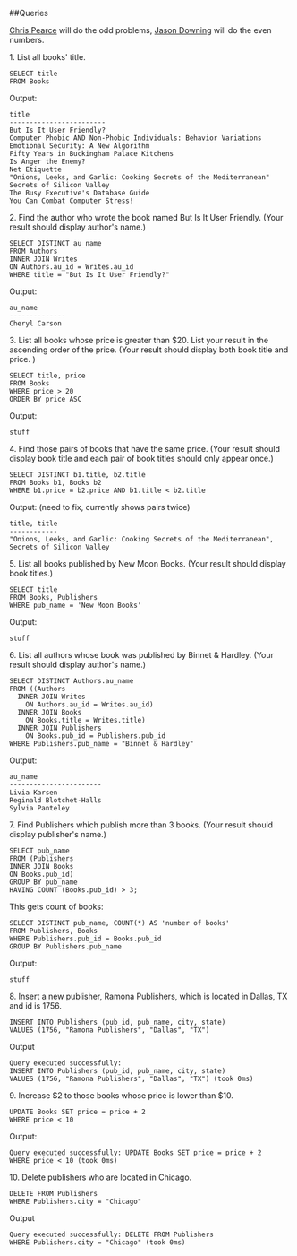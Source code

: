 ##Queries

[Chris Pearce](https://github.com/cp0153) will do the odd problems,
[Jason Downing](https://github.com/JasonD94/) will do the even numbers.

1\. List all books' title.

```
SELECT title
FROM Books
```

Output:
```
title
------------------------
But Is It User Friendly?
Computer Phobic AND Non-Phobic Individuals: Behavior Variations
Emotional Security: A New Algorithm
Fifty Years in Buckingham Palace Kitchens
Is Anger the Enemy?
Net Etiquette
"Onions, Leeks, and Garlic: Cooking Secrets of the Mediterranean"
Secrets of Silicon Valley
The Busy Executive's Database Guide
You Can Combat Computer Stress!
```

2\. Find the author who wrote the book named But Is It User Friendly.
(Your result should display author's name.)
```
SELECT DISTINCT au_name
FROM Authors
INNER JOIN Writes
ON Authors.au_id = Writes.au_id
WHERE title = "But Is It User Friendly?"
```

Output:
```
au_name
--------------
Cheryl Carson
```

3\. List all books whose price is greater than $20.
List your result in the ascending order of the price.
(Your result should display both book title and price. )
```
SELECT title, price
FROM Books
WHERE price > 20
ORDER BY price ASC
```

Output:
```
stuff
```

4\. Find those pairs of books that have the same price.
(Your result should display book title and each pair of book titles
should only appear once.)
```
SELECT DISTINCT b1.title, b2.title
FROM Books b1, Books b2
WHERE b1.price = b2.price AND b1.title < b2.title
```

Output: (need to fix, currently shows pairs twice)
```
title, title
------------
"Onions, Leeks, and Garlic: Cooking Secrets of the Mediterranean",
Secrets of Silicon Valley
```

5\. List all books published by New Moon Books.
(Your result should display book titles.)
```
SELECT title
FROM Books, Publishers
WHERE pub_name = 'New Moon Books'
```

Output:
```
stuff
```

6\. List all authors whose book was published by Binnet & Hardley.
(Your result should display author's name.)
```
SELECT DISTINCT Authors.au_name
FROM ((Authors
  INNER JOIN Writes
    ON Authors.au_id = Writes.au_id)
  INNER JOIN Books
    ON Books.title = Writes.title)
  INNER JOIN Publishers
    ON Books.pub_id = Publishers.pub_id
WHERE Publishers.pub_name = "Binnet & Hardley"
```

Output:
```
au_name
-----------------------
Livia Karsen
Reginald Blotchet-Halls
Sylvia Panteley
```

7\. Find Publishers which publish more than 3 books.
(Your result should display publisher's name.)
```
SELECT pub_name
FROM (Publishers
INNER JOIN Books
ON Books.pub_id)
GROUP BY pub_name
HAVING COUNT (Books.pub_id) > 3;
```

This gets count of books:
```
SELECT DISTINCT pub_name, COUNT(*) AS 'number of books'
FROM Publishers, Books
WHERE Publishers.pub_id = Books.pub_id
GROUP BY Publishers.pub_name
```

Output:
```
stuff
```

8\. Insert a new publisher, Ramona Publishers, which is located in Dallas, TX
and id is 1756.
```
INSERT INTO Publishers (pub_id, pub_name, city, state)
VALUES (1756, "Ramona Publishers", "Dallas", "TX")
```

Output
```
Query executed successfully:
INSERT INTO Publishers (pub_id, pub_name, city, state)
VALUES (1756, "Ramona Publishers", "Dallas", "TX") (took 0ms)
```

9\. Increase $2 to those books whose price is lower than $10.
```
UPDATE Books SET price = price + 2
WHERE price < 10
```

Output:
```
Query executed successfully: UPDATE Books SET price = price + 2
WHERE price < 10 (took 0ms)
```

10\. Delete publishers who are located in Chicago.
```
DELETE FROM Publishers
WHERE Publishers.city = "Chicago"
```

Output
```
Query executed successfully: DELETE FROM Publishers
WHERE Publishers.city = "Chicago" (took 0ms)
```
